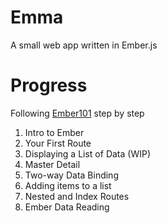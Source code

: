 Emma
====

A small web app written in Ember.js

Progress
=====
Following [Ember101](http://ember101.com/) step by step

1. Intro to Ember
2. Your First Route
3. Displaying a List of Data (WIP)
4. Master Detail
5. Two-way Data Binding
6. Adding items to a list
7. Nested and Index Routes
8. Ember Data Reading

